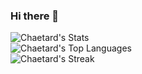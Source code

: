 ### Hi there 👋


![Chaetard's Stats](https://github-readme-stats.vercel.app/api?username=Chaetard&theme=vue-dark&show_icons=true&hide_border=true&count_private=true) <br>
![Chaetard's Top Languages](https://github-readme-stats.vercel.app/api/top-langs/?username=Chaetard&theme=vue-dark&show_icons=true&hide_border=true&layout=compact) <br>
![Chaetard's Streak](https://github-readme-streak-stats.herokuapp.com/?user=Chaetard&theme=vue-dark&hide_border=true) <br>


